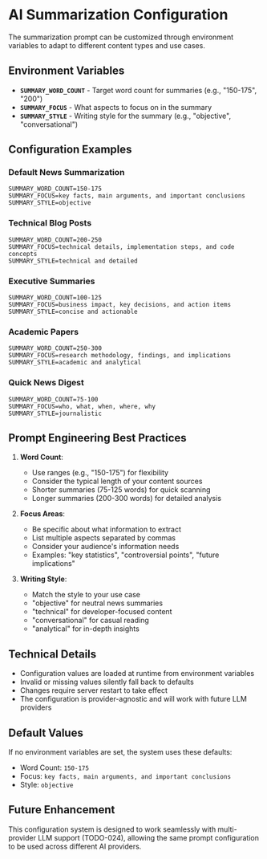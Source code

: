 # AI Summarization Configuration

The summarization prompt can be customized through environment variables to adapt to different content types and use cases.

## Environment Variables

- **`SUMMARY_WORD_COUNT`** - Target word count for summaries (e.g., "150-175", "200")
- **`SUMMARY_FOCUS`** - What aspects to focus on in the summary
- **`SUMMARY_STYLE`** - Writing style for the summary (e.g., "objective", "conversational")

## Configuration Examples

### Default News Summarization

```env
SUMMARY_WORD_COUNT=150-175
SUMMARY_FOCUS=key facts, main arguments, and important conclusions
SUMMARY_STYLE=objective
```

### Technical Blog Posts

```env
SUMMARY_WORD_COUNT=200-250
SUMMARY_FOCUS=technical details, implementation steps, and code concepts
SUMMARY_STYLE=technical and detailed
```

### Executive Summaries

```env
SUMMARY_WORD_COUNT=100-125
SUMMARY_FOCUS=business impact, key decisions, and action items
SUMMARY_STYLE=concise and actionable
```

### Academic Papers

```env
SUMMARY_WORD_COUNT=250-300
SUMMARY_FOCUS=research methodology, findings, and implications
SUMMARY_STYLE=academic and analytical
```

### Quick News Digest

```env
SUMMARY_WORD_COUNT=75-100
SUMMARY_FOCUS=who, what, when, where, why
SUMMARY_STYLE=journalistic
```

## Prompt Engineering Best Practices

1. **Word Count**:

   - Use ranges (e.g., "150-175") for flexibility
   - Consider the typical length of your content sources
   - Shorter summaries (75-125 words) for quick scanning
   - Longer summaries (200-300 words) for detailed analysis

2. **Focus Areas**:

   - Be specific about what information to extract
   - List multiple aspects separated by commas
   - Consider your audience's information needs
   - Examples: "key statistics", "controversial points", "future implications"

3. **Writing Style**:
   - Match the style to your use case
   - "objective" for neutral news summaries
   - "technical" for developer-focused content
   - "conversational" for casual reading
   - "analytical" for in-depth insights

## Technical Details

- Configuration values are loaded at runtime from environment variables
- Invalid or missing values silently fall back to defaults
- Changes require server restart to take effect
- The configuration is provider-agnostic and will work with future LLM providers

## Default Values

If no environment variables are set, the system uses these defaults:

- Word Count: `150-175`
- Focus: `key facts, main arguments, and important conclusions`
- Style: `objective`

## Future Enhancement

This configuration system is designed to work seamlessly with multi-provider LLM support (TODO-024), allowing the same prompt configuration to be used across different AI providers.

